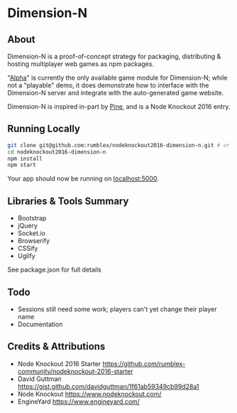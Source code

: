 # Dimension-N

## About

Dimension-N is a proof-of-concept strategy for packaging, distributing & hosting multiplayer web games as npm packages.

"[Alpha](https://github.com/psema4/dn-game-alpha)" is currently the only available game module for Dimension-N; while not a "playable" demo, it does demonstrate how to interface with the Dimension-N server and integrate with the auto-generated game website.

Dimension-N is inspired in-part by [Pine](https://github.com/psema4/pine), and is a Node Knockout 2016 entry.


## Running Locally

```sh
git clone git@github.com:rumblex/nodeknockout2016-dimension-n.git # or clone your own fork
cd nodeknockout2016-dimension-n
npm install
npm start
```
Your app should now be running on [localhost:5000](http://localhost:5000/).


## Libraries & Tools Summary

* Bootstrap
* jQuery
* Socket.io
* Browserify
* CSSify
* Uglify

See package.json for full details


## Todo

* Sessions still need some work; players can't yet change their player name
* Documentation

## Credits & Attributions

* Node Knockout 2016 Starter https://github.com/rumblex-community/nodeknockout-2016-starter
* David Guttman https://gist.github.com/davidguttman/1f61ab59349cb99d28a1
* Node Knockout https://www.nodeknockout.com/
* EngineYard https://www.engineyard.com/

